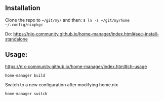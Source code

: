 ## Installation
Clone the repo to `~/git/my/` and then:
`$ ln -s ~/git/my/home ~/.config/nixpkgs`

Do:
https://nix-community.github.io/home-manager/index.html#sec-install-standalone

## Usage:
https://nix-community.github.io/home-manager/index.html#ch-usage

```
home-manager build
```
Switch to a new configuration after modifying home.nix
```
home-manager switch
```
